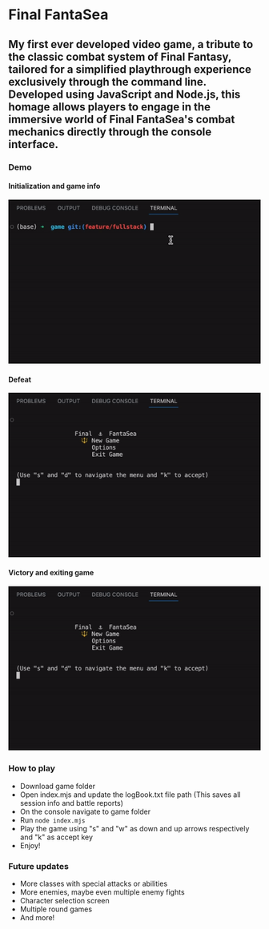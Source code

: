 # Final FantaSea
## My first ever developed video game, a tribute to the classic combat system of Final Fantasy, tailored for a simplified playthrough experience exclusively through the command line. Developed using JavaScript and Node.js, this homage allows players to engage in the immersive world of Final FantaSea's combat mechanics directly through the console interface.

### Demo
#### Initialization and game info
![intro GIF](assets/final-fantasea-1.gif)

#### Defeat
![lost GIF](assets/final-fantasea-2.gif)

#### Victory and exiting game
![victory GIF](assets/final-fantasea-2.gif)

### How to play
- Download game folder
- Open index.mjs and update the logBook.txt file path (This saves all session info and battle reports)
- On the console navigate to game folder
- Run `node index.mjs`
- Play the game using "s" and "w" as down and up arrows respectively and "k" as accept key
- Enjoy!

### Future updates
- More classes with special attacks or abilities
- More enemies, maybe even multiple enemy fights
- Character selection screen
- Multiple round games
- And more!
